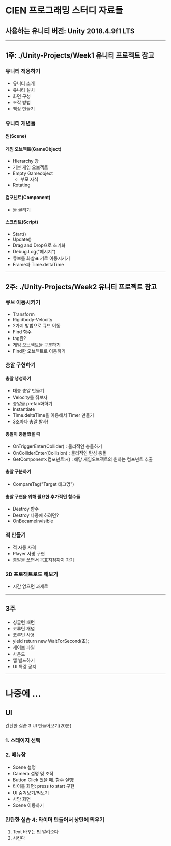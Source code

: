 # CIEN 프로그래밍 스터디 자료들
## 사용하는 유니티 버전: Unity 2018.4.9f1 LTS
---
## 1주: ./Unity-Projects/Week1 유니티 프로젝트 참고
### 유니티 적응하기
 - 유니티 소개
 - 유니티 설치
 - 화면 구성
 - 조작 방법
 - 책상 만들기
### 유니티 개념들
#### 씬(Scene)
#### 게임 오브젝트(GameObject)
 - Hierarchy 창
 - 기본 게임 오브젝트
 - Empty Gameobject
    - 부모 자식
 - Rotating
#### 컴포넌트(Component)
 - 돌 굴리기
#### 스크립트(Script)
 - Start()
 - Update()
 - Drag and Drop으로 초기화
 - Debug.Log("메시지")
 - 큐브를 화살표 키로 이동시키기
 - Frame과 Time.deltaTime
---
## 2주: ./Unity-Projects/Week2 유니티 프로젝트 참고
### 큐브 이동시키기
 - Transform 
 - Rigidbody-Velocity
 - 2가지 방법으로 큐브 이동
 - Find 함수 
 - tag란?
 - 게임 오브젝트들 구분하기
 - Find한 오브젝트로 이동하기
### 총알 구현하기
#### 총알 생성하기
 - 대충 총알 만들기
 - Velocity를 줘보자
 - 총알을 prefab화하기
 - Instantiate
 - Time.deltaTime을 이용해서 Timer 만들기
 - 3초마다 총알 발사!
#### 총알이 충돌했을 때
 - OnTriggerEnter(Collider)     : 물리적인 충돌하기
 - OnColliderEnter(Collision)   : 물리적인 탄성 충돌
 - GetComponent<컴포넌트>()      : 해당 게임오브젝트의 원하는 컴포넌트 추출 
#### 총알 구분하기
 - CompareTag("Target 태그명")
#### 총알 구현을 위해 필요한 추가적인 함수들
 - Destroy 함수
 - Destroy 나중에 하려면?
 - OnBecameInvisible
 
### 적 만들기
 - 적 자동 사격
 - Player 사망 구현
 - 총알을 쏘면서 목표지점까지 가기
### 2D 프로젝트로도 해보기
 - 시간 없으면 과제로
---
## 3주
 - 싱글턴 패턴
 - 코루틴 개념
 - 코루틴 사용
 - yield return new WaitForSecond(초);
 - 세이브 파일
 - 사운드
 - 앱 빌드하기
 - UI 특강 공지
---
# 나중에 ... 
## UI
간단한 실습 3 UI 만들어보기(20분)
### 1. 스테이지 선택
### 2. 메뉴창
 - Scene 설명
 - Camera 설명 및 조작
 - Button Click 했을 때. 함수 실행!
 - 타이틀 화면: press to start 구현
 - UI 숨겨보기/켜보기
 - 사망 화면
 - Scene 이동하기
### 간단한 실습 4: 타이머 만들어서 상단에 띄우기
 1. Text 바꾸는 법 알려준다
 2. 시킨다
